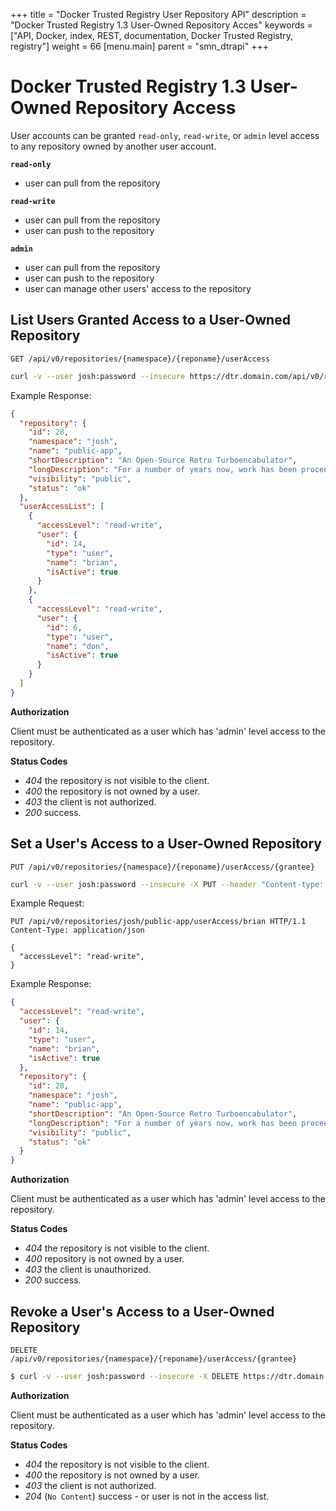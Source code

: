 +++
title = "Docker Trusted Registry User Repository API"
description = "Docker Trusted Registry 1.3 User-Owned Repository Acces"
keywords = ["API, Docker, index, REST, documentation, Docker Trusted Registry, registry"]
weight = 66
[menu.main]
parent = "smn_dtrapi"
+++

# Docker Trusted Registry 1.3 User-Owned Repository Access

User accounts can be granted `read-only`, `read-write`, or `admin` level access
to any repository owned by another user account.

**`read-only`**

- user can pull from the repository

**`read-write`**

- user can pull from the repository
- user can push to the repository

**`admin`**

- user can pull from the repository
- user can push to the repository
- user can manage other users' access to the repository

## List Users Granted Access to a User-Owned Repository

`GET /api/v0/repositories/{namespace}/{reponame}/userAccess`

```bash
curl -v --user josh:password --insecure https://dtr.domain.com/api/v0/repositories/josh/public-app/userAccess
```

Example Response:

```json
{
  "repository": {
    "id": 28,
    "namespace": "josh",
    "name": "public-app",
    "shortDescription": "An Open-Source Retro Turboencabulator",
    "longDescription": "For a number of years now, work has been proceeding in order to bring perfection to the crudely conceived idea of a transmission that would not only supply inverse reactive current for use in unilateral phase detractors, but would also be capable of automatically synchronizing cardinal grammeters. Such an instrument is the turbo-encabulator.\nNow basically the only new principle involved is that instead of power being generated by the relative motion of conductors and fluxes, it's produced by the modial interaction of magneto-reluctance and capacitive diractance.",
    "visibility": "public",
    "status": "ok"
  },
  "userAccessList": [
    {
      "accessLevel": "read-write",
      "user": {
        "id": 14,
        "type": "user",
        "name": "brian",
        "isActive": true
      }
    },
    {
      "accessLevel": "read-write",
      "user": {
        "id": 6,
        "type": "user",
        "name": "don",
        "isActive": true
      }
    }
  ]
}
```

**Authorization**

Client must be authenticated as a user which has 'admin' level access to the
repository.

**Status Codes**

- *404* the repository is not visible to the client.
- *400* the repository is not owned by a user.
- *403* the client is not authorized.
- *200* success.

## Set a User's Access to a User-Owned Repository

`PUT /api/v0/repositories/{namespace}/{reponame}/userAccess/{grantee}`

```bash
curl -v --user josh:password --insecure -X PUT --header "Content-type: application/json" --data '{"accessLevel":"read-write"}' https://dtr.domain.com/api/v0/repositories/alice/public-app/userAccess/brian
```

Example Request:

```http
PUT /api/v0/repositories/josh/public-app/userAccess/brian HTTP/1.1
Content-Type: application/json

{
  "accessLevel": "read-write",
}
```

Example Response:

```json
{
  "accessLevel": "read-write",
  "user": {
    "id": 14,
    "type": "user",
    "name": "brian",
    "isActive": true
  },
  "repository": {
    "id": 28,
    "namespace": "josh",
    "name": "public-app",
    "shortDescription": "An Open-Source Retro Turboencabulator",
    "longDescription": "For a number of years now, work has been proceeding in order to bring perfection to the crudely conceived idea of a transmission that would not only supply inverse reactive current for use in unilateral phase detractors, but would also be capable of automatically synchronizing cardinal grammeters. Such an instrument is the turbo-encabulator.\nNow basically the only new principle involved is that instead of power being generated by the relative motion of conductors and fluxes, it's produced by the modial interaction of magneto-reluctance and capacitive diractance.",
    "visibility": "public",
    "status": "ok"
  }
}
```

**Authorization**

Client must be authenticated as a user which has 'admin' level access to the
repository.

**Status Codes**

- *404* the repository is not visible to the client.
- *400* repository is not owned by a user.
- *403* the client is unauthorized.
- *200* success.

## Revoke a User's Access to a User-Owned Repository

`DELETE /api/v0/repositories/{namespace}/{reponame}/userAccess/{grantee}`

```bash
$ curl -v --user josh:password --insecure -X DELETE https://dtr.domain.com/api/v0/repositories/josh/public-app/userAccess/user
```

**Authorization**

Client must be authenticated as a user which has 'admin' level access to the
repository.

**Status Codes**

- *404* the repository is not visible to the client.
- *400* the repository is not owned by a user.
- *403* the client is not authorized.
- *204* (`No Content`) success - or user is not in the access list.
